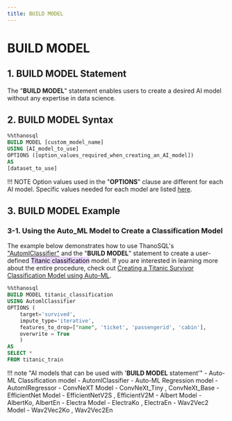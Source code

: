 ```yaml
---
title: BUILD MODEL 
---
```


# __BUILD MODEL__

## __1. BUILD MODEL Statement__

The "__BUILD MODEL__" statement enables users to create a desired AI model without any expertise in data science. 

## __2. BUILD MODEL Syntax__

```sql
%%thanosql
BUILD MODEL [custom_model_name]
USING [AI_model_to_use]
OPTIONS ([option_values_​​required_when_creating_an_AI_model])
AS
[dataset_to_use]

```

!!! NOTE
    Option values used in the "__OPTIONS__" clause are different for each AI model. Specific values needed for each model are listed [here](/en/how-to_guides/OPTIONS/).

## __3. BUILD MODEL Example__

### __3-1. Using the Auto_ML Model to Create a Classification Model__
The example below demonstrates how to use ThanoSQL's ["AutomlClassifier"](https://www.automl.org/automl/) and the "__BUILD MODEL__" statement to create a user-defined <mark style="background-color:#E9D7FD ">Titanic classification</mark> model. If you are interested in learning more about the entire procedure, check out [Creating a Titanic Survivor Classification Model using Auto-ML](/en/tutorials/thanosql_ml/classification/automl_classification/).


```sql
%%thanosql
BUILD MODEL titanic_classification
USING AutomlClassifier
OPTIONS (
    target='survived',
    impute_type='iterative',
    features_to_drop=["name", 'ticket', 'passengerid', 'cabin'],
    overwrite = True
    )
AS
SELECT *
FROM titanic_train
```

!!! note "AI models that can be used with '__BUILD MODEL__ statement'"
    - Auto-ML Classification model - AutomlClassifier
    - Auto-ML Regression model - AutomlRegressor
    - ConvNeXT Model - ConvNeXt_Tiny , ConvNeXt_Base
    - EfficientNet Model - EfficientNetV2S , EfficientV2M
    - Albert Model - AlbertKo, AlbertEn
    - Electra Model - ElectraKo , ElectraEn
    - Wav2Vec2 Model - Wav2Vec2Ko , Wav2Vec2En

